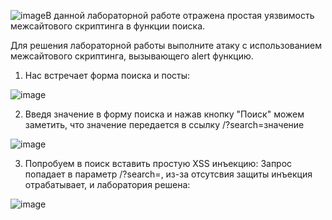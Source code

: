 ![image](https://github.com/user-attachments/assets/1e45fcdb-9e5b-4f7b-8dff-dd0f6107a370)В данной лабораторной работе отражена простая уязвимость межсайтового скриптинга в функции поиска.

Для решения лабораторной работы выполните атаку с использованием межсайтового скриптинга, вызывающего alert функцию.

1. Нас встречает форма поиска и посты:

![image](https://github.com/user-attachments/assets/db76ce88-9d4a-4140-9cf9-56d86b352d96)

2. Введя значение в форму поиска и нажав кнопку "Поиск" можем заметить, что значение передается в ссылку /?search=значение

![image](https://github.com/user-attachments/assets/ef679622-bc94-486d-8989-9a6255168298)

3. Попробуем в поиск вставить простую XSS инъекцию: <script>alert('eyes')</script>
Запрос попадает в параметр /?search=<script>alert('eyes')</script>, из-за отсутсвия защиты инъекция отрабатывает, и лаборатория решена:

![image](https://github.com/user-attachments/assets/69b65cd1-5124-4592-9e13-642ed25e0ab9)
